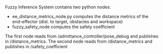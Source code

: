 Fuzzy Inference System contains two python nodes:
- ee_distance_metrics_node.py computes the distance metrics of the end-effector (dist. to target, obstacles and workspace)
- fuzzy_safety_node computes the safety coefficient

The first node reads from /admittance_controller/pose_debug and publishes in /distance_metrics.
The second node reads from /distance_metrics and publishes in /safety_coefficient
